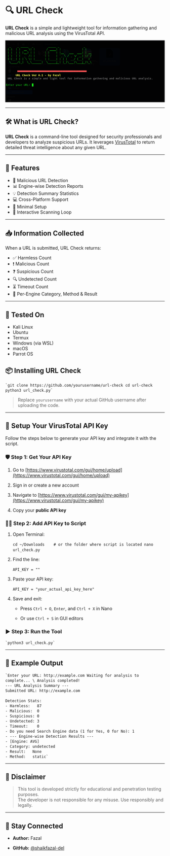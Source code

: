 # 🔍 URL Check

**URL Check** is a simple and lightweight tool for information gathering and malicious URL analysis using the VirusTotal API.

![banner](terminal_run.png)

---

## 🛠️ What is URL Check?

**URL Check** is a command-line tool designed for security professionals and developers to analyze suspicious URLs. It leverages [VirusTotal](https://www.virustotal.com/) to return detailed threat intelligence about any given URL.

---

## 🚀 Features

- 🧠 Malicious URL Detection  
- 📊 Engine-wise Detection Reports  
- 💡 Detection Summary Statistics  
- 💻 Cross-Platform Support  
- 🎯 Minimal Setup  
- 🔁 Interactive Scanning Loop

---

## 📥 Information Collected

When a URL is submitted, URL Check returns:

- ✅ Harmless Count  
- ❗ Malicious Count  
- ❓ Suspicious Count  
- 🔍 Undetected Count  
- ⏳ Timeout Count  
- 🧰 Per-Engine Category, Method & Result

---

## 🧪 Tested On

- Kali Linux  
- Ubuntu  
- Termux  
- Windows (via WSL)  
- macOS  
- Parrot OS  

## 📦 Installing URL Check

```
`git clone https://github.com/yourusername/url-check cd url-check python3 url_check.py`
```

> Replace `yourusername` with your actual GitHub username after uploading the code.

---

## 🔐 Setup Your VirusTotal API Key

Follow the steps below to generate your API key and integrate it with the script.

### 🛡️ Step 1: Get Your API Key

1. Go to [https://www.virustotal.com/gui/home/upload](https://www.virustotal.com/gui/home/upload)
    
2. Sign in or create a new account
    
3. Navigate to [https://www.virustotal.com/gui/my-apikey](https://www.virustotal.com/gui/my-apikey)
    
4. Copy your **public API key**
    

### 🧑‍💻 Step 2: Add API Key to Script

1. Open Terminal:
    
    `cd ~/Downloads    # or the folder where script is located nano url_check.py`
    
2. Find the line:
    
    `API_KEY = ""`
    
3. Paste your API key:
    
    `API_KEY = "your_actual_api_key_here"`
    
4. Save and exit:
    
    - Press `Ctrl + O`, `Enter`, and `Ctrl + X` in Nano
        
    - Or use `Ctrl + S` in GUI editors
        

### ▶️ Step 3: Run the Tool


```
`python3 url_check.py`
```

---

## 🧪 Example Output

```
`Enter your URL: http://example.com Waiting for analysis to complete... \ Analysis completed! 
--- URL Analysis Summary --- 
Submitted URL: http://example.com 

Detection Stats: 
- Harmless:   87  
- Malicious:  0  
- Suspicious: 0 
- Undetected: 3  
- Timeout:    0 
- Do you need Search Engine data (1 for Yes, 0 for No): 1
- --- Engine-wise Detection Results ---
- [Engine: AVG]   
- Category: undetected   
- Result:   None  
- Method:   static`
```

---

## 📄 Disclaimer

> This tool is developed strictly for educational and penetration testing purposes.  
> The developer is not responsible for any misuse. Use responsibly and legally.

---

## 📣 Stay Connected

- **Author:** Fazal
    
- **GitHub:** [@shaikfazal-del](https://github.com/shaikfazal-del)